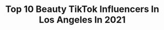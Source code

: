 ---
title: Top 10 Beauty TikTok Influencers In Los Angeles In 2021
description: >-
  Find top beauty TikTok influencers in Los Angeles in 2021. Most popular hashtags: #beauty #fyp #losangeles #hair.
platform: TikTok
hits: 49
text_top: Identify the best TikTok profiles on inBeat.
text_bottom: inBeat holds 49 TikTok influencers like this in Los Angeles, United States for you to contact.
profiles:
  - username: "michellegimagestudio"
    fullname: >-
      MichelleG
    bio: >-
      License esthetician & Cosmetologist certifies makeup artist
    location: "United States"
    followers: 779900
    engagement: 699
    commentsToLikes: 0.005580
    id: ck7znzbu4gbn40j78pytevezy
    verified: false
    hashtags: "#hair, #salon, #satisfying, #spa"
  - username: "cutafaca"
    fullname: >-
      SONCHOSS
    bio: >-
      My life is a thriller. Follow me on IG: @sonchoss
    location: "United States"
    followers: 262300
    engagement: 613
    commentsToLikes: 0.007649
    id: ckdnd8rqpguh30j23vj07e29d
    verified: false
    hashtags: "#scary, #beauty, #funnyvideo, #losangeles"
  - username: "sonagasparian_"
    fullname: >-
      SonaGasparian
    bio: >-
      Beauty Obsessed living in Los Angeles
    location: "United States"
    followers: 164400
    engagement: 576
    commentsToLikes: 0.014230
    id: ck7znzfn1gcnz0j78g6c0voll
    verified: true
    hashtags: "#makeuptutorial, #beauty, #howto, #makeup"
  - username: "joseph.maine"
    fullname: >-
      Joseph Maine
    bio: >-
      Hairstylist - Brother - Dog Dad @josephmaine on Insta
    location: "United States"
    followers: 34900
    engagement: 675
    commentsToLikes: 0.022010
    id: cka0wotyu3njs0i780okcf7m3
    verified: true
    hashtags: "#hairstyle, #acupgrade, #wap, #updo"
  - username: "savannasievers"
    fullname: >-
      Sav
    bio: >-
      Just here for fun Savanna@musetheagency.com
    location: "United States"
    followers: 207600
    engagement: 894
    commentsToLikes: 0.009937
    id: ckbq8ldsbuxcq0j23b3cjomfq
    verified: false
    hashtags: "#forfun, #lol, #selflove, #tiktokfashion"
  - username: "laurenyakima"
    fullname: >-
      Lauren Yakima
    bio: >-
      19 NBC’s World of Dance Los Angeles insta: @laurenyakima snap: @laurenyakima
    location: "United States"
    followers: 131100
    engagement: 1004
    commentsToLikes: 0.013303
    id: ckb1cjh9818sk0j237o0t18d4
    verified: false
    hashtags: "#foryou, #readysetgo, #dancechallenge, #dancer"
  - username: "thehairygodmotherr"
    fullname: >-
      Amanda Lyberger
    bio: >-
      Los Angeles color specialist 27 🏳️‍🌈
    location: "United States"
    followers: 30300
    engagement: 1850
    commentsToLikes: 0.007862
    id: cka0qsi0ldy9k0i78ku56x8sg
    verified: false
    hashtags: "#losangeles, #fyp, #snickersfixtheworld, #thatswhatilike"
  - username: "karen_qtip1"
    fullname: >-
      karen_qtip
    bio: >-
      Licensed Esthetician. IG: @lashlove_bykq 😎💜 LOS ANGELES, Cali. ☀️🌴
    location: "United States"
    followers: 6675
    engagement: 717
    commentsToLikes: 0.033123
    id: ckbfis7x5es8m0j231sp4m7xq
    verified: false
    hashtags: "#tiktok, #eyelashextensions, #viral, #eyelashes"
  - username: "dtmodelmgmt"
    fullname: >-
      DT Model Management
    bio: >-
      Los Angeles based Modeling Agency Send us your submission #dtscoutme
    location: "United States"
    followers: 27300
    engagement: 528
    commentsToLikes: 0.009662
    id: ckba6xbl8023l0j2376m8npwn
    verified: false
    hashtags: "#mua, #gym, #dtmodelmanagement, #fy"
  - username: "rissarecharged"
    fullname: >-
      Nerissa Stewart
    bio: >-
      #Beauty #Fitness #VSG How to lose 💯 pounds Grab my FREE cookbook ⤵️⤵️
    location: "United States"
    followers: 43700
    engagement: 957
    commentsToLikes: 0.059877
    id: ck8qj4vldbvux0j78jrba0j4t
    verified: false
    hashtags: "#over30, #tulum, #blacklove, #vote2020"
---